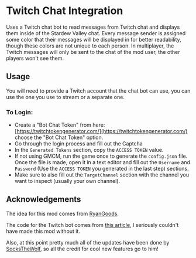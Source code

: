 ﻿# Twitch Chat Integration

Uses a Twitch chat bot to read messages from Twitch chat and displays them inside of the Stardew Valley chat.
Every message sender is assigned some color that their messages will be displayed in for better readability,
though these colors are not unique to each person.
In multiplayer, the Twitch messages will only be sent to the chat of the mod user, the other players won't see them.

## Usage
You will need to provide a Twitch account that the chat bot can use, you can use the one you use to stream or a separate one.

### To Login:
* Create a "Bot Chat Token" from here: [https://twitchtokengenerator.com/](https://twitchtokengenerator.com/) choose the "Bot Chat Token" option.
* Go through the login process and fill out the Captcha
* In the `Generated Tokens` section, copy the `ACCESS TOKEN` value.
* If not using GMCM, run the game once to generate the `config.json` file. Once the file is made, open it in a text editor and fill out the `Username` and `Password` (Use the `ACCESS TOKEN` you generated in the last step) sections.
* Make sure to also fill out the `TargetChannel` section with the channel you want to inspect (usually your own channel).

## Acknowledgements

The idea for this mod comes from [RyanGoods](https://github.com/StardewModders/mod-ideas/issues/1047).

The code for the Twitch bot comes from [this article](https://medium.com/swlh/writing-a-twitch-bot-from-scratch-in-c-f59d9fed10f3),
I seriously couldn't have made this mod without it.

Also, at this point pretty much all of the updates have been done by [SocksTheWolf](https://github.com/SocksTheWolf), so all the credit for cool new features go to him!
